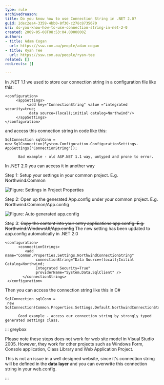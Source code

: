 ```yaml
---
type: rule
archivedreason: 
title: Do you know how to use Connection String in .NET 2.0?
guid: 2dec2ea4-3359-4bb0-8f30-c278c8735670
uri: do-you-know-how-to-use-connection-string-in-net-2-0
created: 2009-05-08T08:53:04.0000000Z
authors:
- title: Adam Cogan
  url: https://ssw.com.au/people/adam-cogan
- title: Ryan Tee
  url: https://ssw.com.au/people/ryan-tee
related: []
redirects: []

---
```


In .NET 1.1 we used to store our connection string in a configuration file like this:   
<!--endintro-->




```
<configuration>
     <appSettings>
          <add key="ConnectionString" value ="integrated security=true;
           data source=(local);initial catalog=Northwind"/>
     </appSettings>
</configuration>
```


and access this connection string in code like this:


```
SqlConnection sqlConn = 
new SqlConnection(System.Configuration.ConfigurationSettings.
AppSettings["ConnectionString"]);
```

          Bad example - old ASP.NET 1.1 way, untyped and prone to error.   
In .NET 2.0 you can access it in another way

Step 1: Setup your settings in your common project. E.g. Northwind.Common

![Figure: Settings in Project Properties](ConnStringNET2\_Settings.jpg)  

Step 2: Open up the generated App.config under your common project. E.g. Northwind.Common/App.config

![Figure: Auto generated app.config](ConnStringNET2\_CommonApp.GIF)  

Step 3: ~~Copy the content into your entry applications app.config. E.g. Northwind.WindowsUI/App.config~~ The new setting has been updated to app.config automatically in .NET 2.0


```
<configuration>
      <connectionStrings>
         <add name="Common.Properties.Settings.NorthwindConnectionString"
              connectionString="Data Source=(local);Initial Catalog=Northwind;
              Integrated Security=True"
              providerName="System.Data.SqlClient" />
        </connectionStrings>
 </configuration>
```


Then you can access the connection string like this in C#


```
SqlConnection sqlConn =
 new SqlConnection(Common.Properties.Settings.Default.NorthwindConnectionString);
```

          Good example - access our connection string by strongly typed generated settings class.   

::: greybox

Please note these steps does not work for web site model in Visual Studio 2005. However, they work for other projects such as Windows Form, Console application, Class Library and Web Application Project.

This is not an issue in a well designed website, since it's connection string will be defined in the  **data layer** and you can overwrite this connection string in your web.config.

:::
